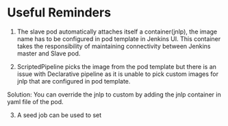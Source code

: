 # Useful Reminders

1. The slave pod automatically attaches itself a container(jnlp), the image name has to be configured in pod template in Jenkins UI. This container takes the responsibility of maintaining connectivity between Jenkins master and Slave pod.

2. ScriptedPipeline picks the image from the pod template but there is an issue with Declarative pipeline as it is unable to pick custom images for jnlp that are configured in pod template. 

Solution: You can override the jnlp to custom by adding the jnlp container in yaml file of the pod.

3. A seed job can be used to set 
